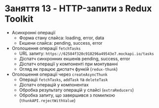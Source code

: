 # Заняття 13 - HTTP-запити з Redux Toolkit

- Асинхронні операції
  - Форма стану слайса: loading, error, data
  - Екшени слайса: pending, success, error
- Оголошення операції `fetchTasks`
  - URL запиту: `https://62584f320c918296a49543e7.mockapi.io/tasks`
  - Діспатч синхронних екшенів pending, success, error
  - Діспатч операції у компоненті при монтуванні
  - Огляд як працює диспатч функій (`redux-thunk`)
- Оголошення операції через `createAsyncThunk`
  - Операціі `fetchTasks`, `addTask` та `deleteTask`
  - Діспатч операцій у компонентах
  - Обробка результату операцій у слайсі (`extraReducers`)
  - Обробка запиту, що завершився з помилкою (`thunkAPI.rejectWithValue`)
